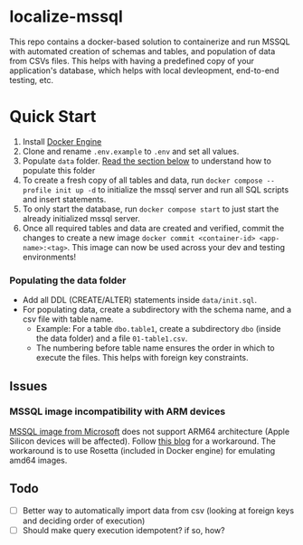 # localize-mssql
This repo contains a docker-based solution to containerize and run MSSQL with automated creation of schemas and tables, and population of data from CSVs files. This helps with having a predefined copy of your application's database, which helps with local devleopment, end-to-end testing, etc.

# Quick Start
1. Install [Docker Engine](https://docs.docker.com/engine/install/)
2. Clone and rename `.env.example` to `.env` and set all values.
3. Populate `data` folder. [Read the section below](#populating-the-data-folder) to understand how to populate this folder
4. To create a fresh copy of all tables and data, run `docker compose --profile init up -d` to initialize the mssql server and run all SQL scripts and insert statements.
5. To only start the database, run `docker compose start` to just start the already initialized mssql server.
6. Once all required tables and data are created and verified, commit the changes to create a new image `docker commit <container-id> <app-name>:<tag>`. This image can now be used across your dev and testing environments! 

### Populating the data folder
- Add all DDL (CREATE/ALTER) statements inside `data/init.sql`. 
- For populating data, create a subdirectory with the schema name, and a csv file with table name.
    - Example: For a table `dbo.table1`, create a subdirectory `dbo` (inside the data folder) and a file `01-table1.csv`.
    - The numbering before table name ensures the order in which to execute the files. This helps with foreign key constraints.

## Issues
### MSSQL image incompatibility with ARM devices
[MSSQL image from Microsoft](https://hub.docker.com/_/microsoft-mssql-server) does not support ARM64 architecture (Apple Silicon devices will be affected). Follow [this blog](https://devblogs.microsoft.com/azure-sql/development-with-sql-in-containers-on-macos/) for a workaround. The workaround is to use Rosetta (included in Docker engine) for emulating amd64 images.


## Todo

- [ ] Better way to automatically import data from csv (looking at foreign keys and deciding order of execution)
- [ ] Should make query execution idempotent? if so, how?   
